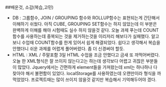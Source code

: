 ##배운것, 소감(복습,고민)
- DB : 그룹함수, JOIN / GROUPING 함수와 ROLLUP함수는 표현되는게 간단해서 이해하기 쉬웠다. 아직 CUBE, GROUPING SET함수는 하지 않았는데 이 부분은 완벽하게 이해를 해야 시험때도 실수 하지 않을것 같다. 오늘 과제 푸는데 COUNT함수를 사용하는데 중복되는 것을 제거하는것을 이리저리 해보다가 실패했다. 알고보니 수업때 COUNT함수를 한게 있어서 쉽게 해결되었다. 쉽다고 생각해서 복습을 안했더니 쉬운 과제를 어렵게 풀어버렸다. 좀 더 신경써야 할듯.
- HTML : XML / 주말포함 3일 HTML 수업을 조금 안했다고 금새 또 까먹어버렸다. 오늘 한 XML형식은 잘 쓰이지 않는다고는 하는데 생각보다 어렵고 귀찮은 부분들이 많았다. Jquery에서는 간편하게 element들을 가져왔는데 xml는 하나하나 다 찾아야 해서 불편함이 있었다. localStorage를 사용하였는데 오랜만이라 형식을 까먹었었다. 프로젝트때는 많이 쓰이지 않을것 같지만 복습해서 기억해두어야 겠다.
  

